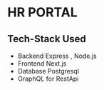 # HR PORTAL

## Tech-Stack Used

* Backend Express , Node.js
* Frontend Next.js 
* Database Postgresql
* GraphQL for RestApi
